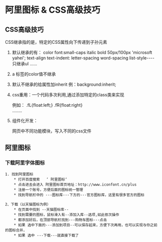 # 阿里图标 & CSS高级技巧

## CSS高级技巧

CSS继承指的是，特定的CSS属性向下传递到子孙元素

1. 默认继承的有：
	color
	font:small-caps italic bold 50px/100px 'microsoft yahei';
	text-align
	text-indent:
	letter-spacing
	word-spacing
	list-style----只继承ul
	......

2. a 标签的color值不继承

3. 默认不继承的给属性加inherit 例：background:inherit;

4. css重用：一个代码多次利用,通过添加特定的class类来实现

	例如：
	.fL{float:left;}
	.fR{float:right}	
	........

5. 组件化开发：

	网页中不同功能模块，写入不同的css文件

## 阿里图标

### 下载阿里字体图标

	1. 找到阿里图标	
		* 打开百度搜索   ‘ 阿里图标‘
		* 点击进去会进入 阿里图标首页地址：http://www.iconfont.cn/plus
		* 注册一个账号，方便后面的图标统一管理
		* 找到导航栏中的 ---图标库---下方的---官方图标库，这里有很多官方的图标

	2、下载（以天猫图标为例）
		* 在页面中找到 --天猫图标库--
		* 找到需要的图标，鼠标滑入有--添加入库--选项,如此依次操作
		* 都添加好后，在顶部导航栏找到---购物车图标---点击
		* 如果 选中下面的---添加到项目--可以保存起来，方便下次再用，也可以实现与你之前的图标合并，
		* 如果 选中 ---下载---就直接下载了




